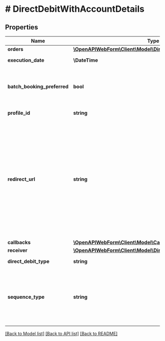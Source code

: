 # # DirectDebitWithAccountDetails

## Properties

Name | Type | Description | Notes
------------ | ------------- | ------------- | -------------
**orders** | [**\OpenAPIWebForm\Client\Model\DirectDebitOrder[]**](DirectDebitOrder.md) | Direct debit orders |
**execution_date** | **\DateTime** | Execution date for the direct debit(s), in the format &lt;code&gt;YYYY-MM-DD&lt;/code&gt;. May not be in the past. |
**batch_booking_preferred** | **bool** | This field is only relevant when you pass multiple orders. It determines whether the orders should be processed by the bank as one collective booking (in case of &lt;code&gt;true&lt;/code&gt;), or as separate bookings (in case of &lt;code&gt;false&lt;/code&gt;). Note that it is subject to the bank whether it will regard the field. | [optional] [default to true]
**profile_id** | **string** | The profile to be applied to the web form.&lt;br/&gt;This will overwrite the default profile, if such a profile exists. | [optional]
**redirect_url** | **string** | The URL where the end-user will be redirected to after completing the bank login and (possibly) the SCA on the bank&#39;s website. Must always be provided by mandators with &lt;code&gt;FULLY_LICENSED&lt;/code&gt; or &lt;code&gt;PISP&lt;/code&gt; license type, and may not be provided by mandators with other license types. Find more info in the &lt;a target&#x3D;&#39;_blank&#39; href&#x3D;&#39;https://documentation.finapi.io/webform/Licensed-customers-using-the-Web-Form.2832302195.html&#39;&gt;Web Form 2.0 Public Documentation&lt;/a&gt;.&lt;br/&gt;&lt;br/&gt;&lt;strong&gt;NOTE:&lt;/strong&gt; Please note that this URL is used during the bank authentication flow. If you would like to provide a URL to which the end user will get redirected at the &lt;strong&gt;end of the web form flow&lt;/strong&gt;, please check out the &lt;a href&#x3D;&#39;https://documentation.finapi.io/webform/For-best-results!.2477654019.html#Forbestresults!-Enhanceend-userexperience!&#39; target&#x3D;&#39;_blank&#39;&gt;Web Form 2.0 Public Documentation&lt;/a&gt;. | [optional]
**callbacks** | [**\OpenAPIWebForm\Client\Model\Callbacks**](Callbacks.md) |  | [optional]
**receiver** | [**\OpenAPIWebForm\Client\Model\DirectDebitWithAccountReceiver**](DirectDebitWithAccountReceiver.md) |  |
**direct_debit_type** | **string** | Type of the direct debit; either &lt;code&gt;BASIC&lt;/code&gt; or &lt;code&gt;B2B&lt;/code&gt; (Business-To-Business). |
**sequence_type** | **string** | Sequence type of the direct debit. Possible values:&lt;br/&gt;&amp;bull; &lt;code&gt;OOFF&lt;/code&gt; - means that this is a one-time direct debit order;&lt;br/&gt;&amp;bull; &lt;code&gt;FRST&lt;/code&gt; - means that this is the first in a row of multiple direct debit orders;&lt;br/&gt;&amp;bull; &lt;code&gt;RCUR&lt;/code&gt; - means that this is one (but not the first or final) within a row of multiple direct debit orders;&lt;br/&gt;&amp;bull; &lt;code&gt;FNAL&lt;/code&gt; - means that this is the final in a row of multiple direct debit orders. |

[[Back to Model list]](../../README.md#models) [[Back to API list]](../../README.md#endpoints) [[Back to README]](../../README.md)
